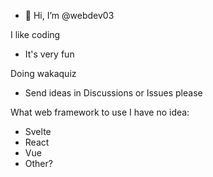 - 👋 Hi, I’m @webdev03

I like coding
- It's very fun

Doing wakaquiz
- Send ideas in Discussions or Issues please

What web framework to use
I have no idea:
- Svelte
- React
- Vue
- Other?
